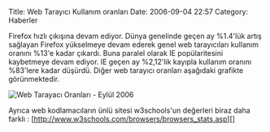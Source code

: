 Title: Web Tarayıcı Kullanım oranları
Date: 2006-09-04 22:57
Category: Haberler

Firefox hızlı çıkışına devam ediyor. Dünya genelinde geçen ay %1.4'lük
artış sağlayan Firefox yükselmeye devam ederek genel web tarayıcıları
kullanım oranını %13'e kadar çıkardı.<!--more--> Buna paralel olarak IE
popülaritesini kaybetmeye devam ediyor. IE geçen ay %2,12'lik kayıpla
kullanım oranını %83'lere kadar düşürdü. Diğer web tarayıcı oranları
aşağıdaki grafikte görünmektedir.

![Web Tarayacı Oranları - Eylül 2006][]

Ayrıca web kodlamacıların ünlü sitesi w3schools'un değerleri biraz daha
farklı : [http://www.w3schools.com/browsers/browsers_stats.asp][]

</p>

  [Web Tarayacı Oranları - Eylül 2006]: /images/tarayici_oranlari.gif
  [http://www.w3schools.com/browsers/browsers_stats.asp]: http://www.w3schools.com/browsers/browsers_stats.asp
